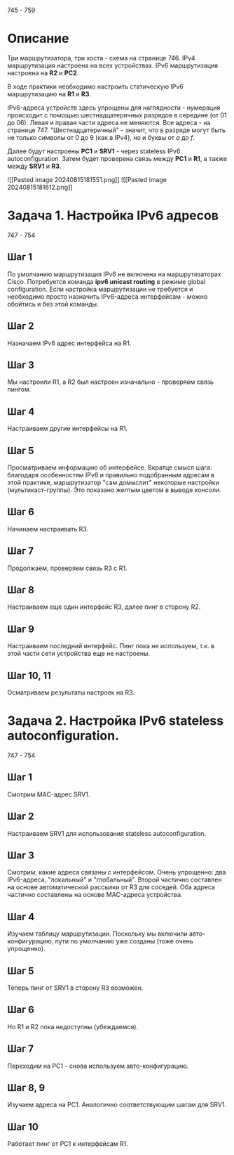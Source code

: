 745 - 759

# Описание
Три маршрутизатора, три хоста  - схема на странице 746. IPv4 маршрутизация настроена на всех устройствах. IPv6 маршрутизация настроена на **R2** и **PC2**.

В ходе практики необходимо настроить статическую IPv6 маршрутизацию на **R1** и **R3**.

IPv6-адреса устройств здесь упрощены для наглядности - нумерация происходит с помощью шестнадцатеричных разрядов в середине (от 01 до 06). Левая и правая части адреса не меняются.
Все адреса - на странице 747. "Шестнадцатеричный" - значит, что в разряде могут быть не только символы от 0 до 9 (как в IPv4), но и буквы от _a_ до _f_.

Далее будут настроены **PC1** и **SRV1** - через stateless IPv6 autoconfiguration. Затем будет проверена связь между **PC1** и **R1**, а также между **SRV1** и **R3**. 

![[Pasted image 20240815181551.png]]
![[Pasted image 20240815181612.png]]

# Задача 1. Настройка IPv6 адресов
747 - 754

## Шаг 1
По умолчанию маршрутизация IPv6 не включена на маршрутизаторах Cisco. Потребуется команда **ipv6 unicast routing** в режиме global configuration. 
Если настройка маршрутизации не требуется и необходимо просто назначить IPv6-адреса интерфейсам - можно обойтись и без этой команды. 

## Шаг 2
Назначаем IPv6 адрес интерфейса на R1.

## Шаг 3
Мы настроили R1, а R2 был настроен изначально - проверяем связь пингом. 

## Шаг 4
Настраиваем другие интерфейсы на R1. 

## Шаг 5
Просматриваем информацию об интерфейсе.
Вкратце смысл шага: благодаря особенностям IPv6 и правильно подобранным адресам в этой практике, маршрутизатор "сам домыслит" некоторые настройки (мультикаст-группы). Это показано желтым цветом в выводе консоли. 

## Шаг 6
Начинаем настраивать R3. 

## Шаг 7
Продолжаем, проверяем связь R3 с R1.

## Шаг 8
Настраиваем еще один интерфейс R3, далее пинг в сторону R2.

## Шаг 9
Настраиваем последний интерфейс. Пинг пока не используем, т.к. в этой части сети устройства еще не настроены. 

## Шаг 10, 11
Осматриваем результаты настроек на R3. 

# Задача 2. Настройка IPv6 stateless autoconfiguration. 
747 - 754

## Шаг 1
Смотрим MAC-адрес SRV1. 

## Шаг 2
Настраиваем SRV1 для использования stateless autoconfiguration.

## Шаг 3
Смотрим, какие адреса связаны с интерфейсом.
Очень упрощенно: два IPv6-адреса, "локальный" и "глобальный". Второй частично составлен на основе автоматической рассылки от R3 для соседей. Оба адреса частично составлены на основе MAC-адреса устройства. 

## Шаг 4
Изучаем таблицу маршрутизации. Поскольку мы включили авто-конфигурацию, пути по умолчанию уже созданы (тоже очень упрощенно). 

## Шаг 5
Теперь пинг от SRV1 в сторону R3 возможен. 

## Шаг 6
Но R1 и R2 пока недоступны (убеждаемся). 

## Шаг 7 
Переходим на PC1 - снова используем авто-конфигурацию. 

## Шаг 8, 9
Изучаем адреса на PC1. Аналогично соответствующим шагам для SRV1. 

## Шаг 10
Работает пинг от PC1 к интерфейсам R1. 
